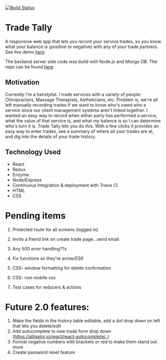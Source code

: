 [![Build Status](https://travis-ci.org/oneEyedBunny/Trade-Tally-Client.svg?branch=master)](https://travis-ci.org/oneEyedBunny/Trade-Tally-Client)

# Trade Tally
A responsive web app that lets you record your service trades, so you know what your balance is (positive or negative) with any of your trade partners. See live demo [here](https://trade-tally-client.herokuapp.com/)

The backend server side code was build with Node.js and Mongo DB. The repo can be found [here](https://github.com/oneEyedBunny/Trade-Tally-Server)

## Motivation
Currently I'm a hairstylist. I trade services with a variety of people: Chiropractors, Massage Therapists, Aetheticians, etc. Problem is, we're all left manually recording trades if we want to know who's owed who a service since our client management systems aren't linked together. I wanted an easy way to record when either party has performed a service, what the value of that service is, and what my balance is so I can determine who's turn it is. Trade Tally lets you do this. With a few clicks it provides an easy way to enter trades, see a summary of where all your trades are at, and dig into the details of your trade history.

## Technology Used
- React
- Redux
- Enzyme
- Node/Express
- Continuous Integration & deployment with Travis CI
- HTML
- CSS

# Pending items
1. Protected route for all screens (logged in)
1. Invite a friend link on create trade page...send email
1. Any 500 error handling??s
1. Fix functions so they're arrow/ES6

1. CSS- window formatting for delete confirmation
1. CSS- non mobile css

1. Test cases for reducers & actions




# Future 2.0 features:
1. Make the fields in the history table editable, add a dot drop down on left that lets you delete/edit
1. Add autocomplete to new trade form drop down (https://alligator.io/react/react-autocomplete/_)
1. Format negative numbers with brackets or red to make them stand out more
1. Create password reset feature
